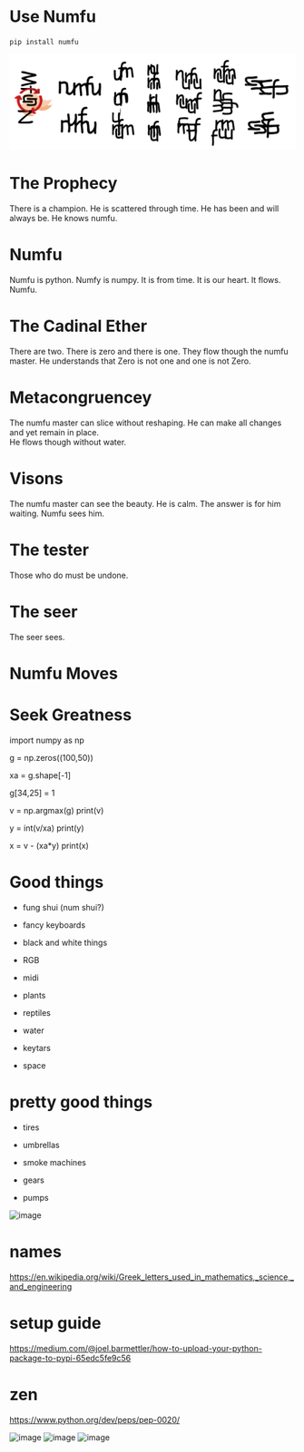 # Use Numfu

```
pip install numfu
```

![image](numfu.png)


# The Prophecy

There is a champion. He is scattered through time. He has been and will always be. He knows numfu. 

# Numfu

Numfu is python. Numfy is numpy. It is from time. It is our heart. It flows. Numfu. 

# The Cadinal Ether

There are two. There is zero and there is one. They flow though the numfu master. 
He understands that Zero is not one and one is not Zero.

# Metacongruencey

The numfu master can slice without reshaping. He can make all changes and yet remain in place.  
He flows though without water. 

# Visons

The numfu master can see the beauty. He is calm. The answer is for him waiting. Numfu sees him.

# The tester

Those who do must be undone.

# The seer 

The seer sees.

# Numfu Moves

# Seek Greatness

import numpy as np

g = np.zeros((100,50))

xa = g.shape[-1]

g[34,25] = 1

v = np.argmax(g)
print(v)

y = int(v/xa)
print(y)

x = v - (xa*y)
print(x)

# Good things

- fung shui (num shui?)

- fancy keyboards

- black and white things

- RGB

- midi

- plants

- reptiles

- water

- keytars 

- space

# pretty good things

- tires 

- umbrellas 

- smoke machines 

- gears 

- pumps

![image](https://user-images.githubusercontent.com/36888812/116952337-ceb8fd80-ac60-11eb-86e9-68c08dba2087.png)

# names
https://en.wikipedia.org/wiki/Greek_letters_used_in_mathematics,_science,_and_engineering

# setup guide
https://medium.com/@joel.barmettler/how-to-upload-your-python-package-to-pypi-65edc5fe9c56

# zen
https://www.python.org/dev/peps/pep-0020/


![image](https://user-images.githubusercontent.com/36888812/142271921-c9891842-1e05-45ba-8ffe-38eff84f0b2b.png)
![image](https://user-images.githubusercontent.com/36888812/142275660-7ce6bc22-fa03-4528-93e2-45be7961af43.png)
![image](https://user-images.githubusercontent.com/36888812/142275709-d51b755b-15fd-4975-bcfe-c947c8410cd2.png)

